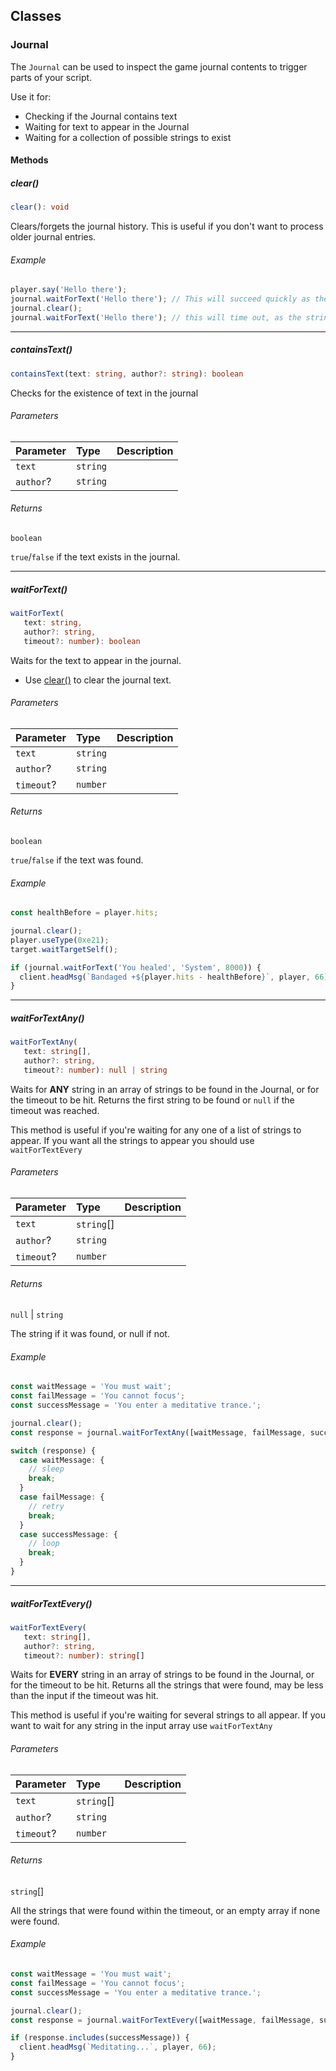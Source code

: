 ## Classes

<div class="heading-level-3">
<a id="journal" name="journal"></a>

### Journal

The `Journal` can be used to inspect the game journal contents to trigger parts of your script.

Use it for:

- Checking if the Journal contains text
- Waiting for text to appear in the Journal
- Waiting for a collection of possible strings to exist

#### Methods

<div class="heading-level-5">
<a id="clear" name="clear"></a>

##### clear()

```ts
clear(): void
```

Clears/forgets the journal history. This is useful if you don't want to process older journal entries.

###### Example

```ts
player.say('Hello there');
journal.waitForText('Hello there'); // This will succeed quickly as the text was just added
journal.clear();
journal.waitForText('Hello there'); // this will time out, as the string is now empty.
```

</div>

---

<div class="heading-level-5">
<a id="containstext" name="containstext"></a>

##### containsText()

```ts
containsText(text: string, author?: string): boolean
```

Checks for the existence of text in the journal

###### Parameters

| Parameter | Type     | Description |
| :-------- | :------- | :---------- |
| `text`    | `string` |             |
| `author`? | `string` |             |

###### Returns

`boolean`

`true`/`false` if the text exists in the journal.

</div>

---

<div class="heading-level-5">
<a id="waitfortext" name="waitfortext"></a>

##### waitForText()

```ts
waitForText(
   text: string,
   author?: string,
   timeout?: number): boolean
```

Waits for the text to appear in the journal.

- Use [clear()](#clear) to clear the journal text.

###### Parameters

| Parameter  | Type     | Description |
| :--------- | :------- | :---------- |
| `text`     | `string` |             |
| `author`?  | `string` |             |
| `timeout`? | `number` |             |

###### Returns

`boolean`

`true`/`false` if the text was found.

###### Example

```ts
const healthBefore = player.hits;

journal.clear();
player.useType(0xe21);
target.waitTargetSelf();

if (journal.waitForText('You healed', 'System', 8000)) {
  client.headMsg(`Bandaged +${player.hits - healthBefore}`, player, 66);
}
```

</div>

---

<div class="heading-level-5">
<a id="waitfortextany" name="waitfortextany"></a>

##### waitForTextAny()

```ts
waitForTextAny(
   text: string[],
   author?: string,
   timeout?: number): null | string
```

Waits for **ANY** string in an array of strings to be found in the Journal, or for the timeout to be hit. Returns the
first string to be found or `null` if the timeout was reached.

This method is useful if you're waiting for any one of a list of strings to appear. If you want all the strings to
appear you should use `waitForTextEvery`

###### Parameters

| Parameter  | Type        | Description |
| :--------- | :---------- | :---------- |
| `text`     | `string`\[] |             |
| `author`?  | `string`    |             |
| `timeout`? | `number`    |             |

###### Returns

`null` | `string`

The string if it was found, or null if not.

###### Example

```typescript
const waitMessage = 'You must wait';
const failMessage = 'You cannot focus';
const successMessage = 'You enter a meditative trance.';

journal.clear();
const response = journal.waitForTextAny([waitMessage, failMessage, successMessage]);

switch (response) {
  case waitMessage: {
    // sleep
    break;
  }
  case failMessage: {
    // retry
    break;
  }
  case successMessage: {
    // loop
    break;
  }
}
```

</div>

---

<div class="heading-level-5">
<a id="waitfortextevery" name="waitfortextevery"></a>

##### waitForTextEvery()

```ts
waitForTextEvery(
   text: string[],
   author?: string,
   timeout?: number): string[]
```

Waits for **EVERY** string in an array of strings to be found in the Journal, or for the timeout to be hit. Returns all
the strings that were found, may be less than the input if the timeout was hit.

This method is useful if you're waiting for several strings to all appear. If you want to wait for any string in the
input array use `waitForTextAny`

###### Parameters

| Parameter  | Type        | Description |
| :--------- | :---------- | :---------- |
| `text`     | `string`\[] |             |
| `author`?  | `string`    |             |
| `timeout`? | `number`    |             |

###### Returns

`string`\[]

All the strings that were found within the timeout, or an empty array if none were found.

###### Example

```ts
const waitMessage = 'You must wait';
const failMessage = 'You cannot focus';
const successMessage = 'You enter a meditative trance.';

journal.clear();
const response = journal.waitForTextEvery([waitMessage, failMessage, successMessage]);

if (response.includes(successMessage)) {
  client.headMsg(`Meditating...`, player, 66);
}
```

</div>
</div>
